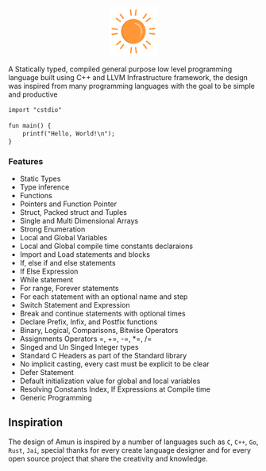 <p align="center">
<img src="assets/logo.svg" width="20%" height="20%"/>
</p>

A Statically typed, compiled general purpose low level programming language built using C++ and LLVM Infrastructure framework, the design was inspired from many programming languages with the goal to be simple and productive

```
import "cstdio"

fun main() {
    printf("Hello, World!\n");
}
```

### Features
- Static Types
- Type inference
- Functions
- Pointers and Function Pointer
- Struct, Packed struct and Tuples
- Single and Multi Dimensional Arrays
- Strong Enumeration
- Local and Global Variables
- Local and Global compile time constants declaraions
- Import and Load statements and blocks
- If, else if and else statements
- If Else Expression
- While statement
- For range, Forever statements
- For each statement with an optional name and step
- Switch Statement and Expression
- Break and continue statements with optional times
- Declare Prefix, Infix, and Postfix functions
- Binary, Logical, Comparisons, Bitwise Operators
- Assignments Operators =, +=, -=, *=, /=
- Singed and Un Singed Integer types
- Standard C Headers as part of the Standard library
- No implicit casting, every cast must be explicit to be clear
- Defer Statement
- Default initialization value for global and local variables
- Resolving Constants Index, If Expressions at Compile time
- Generic Programming

## Inspiration
The design of Amun is inspired by a number of languages such as `C`, `C++`, `Go`, `Rust`, `Jai`,
special thanks for every create language designer and for every open source project that share
the creativity and knowledge.
